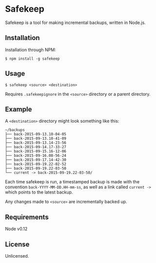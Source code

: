 # Safekeep

Safekeep is a tool for making incremental backups, written in Node.js.

## Installation

Installation through NPM:

```
$ npm install -g safekeep
```

## Usage

```
$ safekeep <source> <destination>
```

Requires `.safekeepignore` in the `<source>` directory or a parent directory.

## Example

A `<destination>` directory might look something like this:

```
~/backups
├── back-2015-09-13.10-04-05
├── back-2015-09-13.10-41-09
├── back-2015-09-13.14-23-56
├── back-2015-09-14.17-33-27
├── back-2015-09-15.16-12-06
├── back-2015-09-16.08-56-24
├── back-2015-09-17.14-42-30
├── back-2015-09-19.22-02-52
├── back-2015-09-19.22-03-50
└── current -> back-2015-09-19.22-03-50/
```

Each time safekeep is run, a timestamped backup is made with the convention `back-YYYY-MM-DD.HH-mm-ss`, as well as a link called `current ->` which points to the latest backup.

Any changes made to `<source>` are incrementally backed up.

## Requirements

Node v0.12

## License

Unlicensed.
